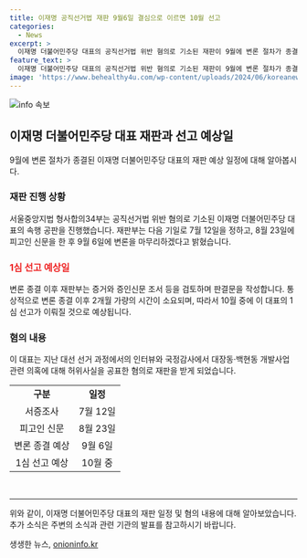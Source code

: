 ```yaml
---
title: 이재명 공직선거법 재판 9월6일 결심으로 이르면 10월 선고
categories:
  - News
excerpt: >
  이재명 더불어민주당 대표의 공직선거법 위반 혐의로 기소된 재판이 9월에 변론 절차가 종결돼, 10월에 1심 선고될 전망이다. 서울중앙지법 형사합의34부(부장판사 한정진)는 공판 진행 후 7월12일 서증조사를 마치고 8월23일 피고인 신문을 한 후 9월6일 마무리로 일정을 조정했다. 변론 종결 이후 증거와 증인신문 조서 등을 검토하며 판결문을 작성할 예정이며, 10월 중에 1심 선고가 내려질 수 있다. 2022 대선 과정에서의 허위사실 공표 혐의로 기소되었다.
feature_text: >
  이재명 더불어민주당 대표의 공직선거법 위반 혐의로 기소된 재판이 9월에 변론 절차가 종결돼, 10월에 1심 선고될 전망이다. 서울중앙지법 형사합의34부(부장판사 한정진)는 공판 진행 후 7월12일 서증조사를 마치고 8월23일 피고인 신문을 한 후 9월6일 마무리로 일정을 조정했다. 변론 종결 이후 증거와 증인신문 조서 등을 검토하며 판결문을 작성할 예정이며, 10월 중에 1심 선고가 내려질 수 있다. 2022 대선 과정에서의 허위사실 공표 혐의로 기소되었다.
image: 'https://www.behealthy4u.com/wp-content/uploads/2024/06/koreanews.jpg'
---
```


<p><img src="https://www.behealthy4u.com/wp-content/uploads/2024/06/koreanews.jpg" alt="info 속보" /></p>

<h2 data-ke-size="size26">이재명 더불어민주당 대표 재판과 선고 예상일</h2>

<p data-ke-size="size16">9월에 변론 절차가 종결된 이재명 더불어민주당 대표의 재판 예상 일정에 대해 알아봅시다.</p>

<h3>재판 진행 상황</h3>

<p data-ke-size="size16">서울중앙지법 형사합의34부는 공직선거법 위반 혐의로 기소된 이재명 더불어민주당 대표의 속행 공판을 진행했습니다. 재판부는 다음 기일로 7월 12일을 정하고, 8월 23일에 피고인 신문을 한 후 9월 6일에 변론을 마무리하겠다고 밝혔습니다.</p>

<h3><b><span style="color: #ee2323;">1심 선고 예상일</span></b></h3>

<p data-ke-size="size16">변론 종결 이후 재판부는 증거와 증인신문 조서 등을 검토하며 판결문을 작성합니다. 통상적으로 변론 종결 이후 2개월 가량의 시간이 소요되며, 따라서 10월 중에 이 대표의 1심 선고가 이뤄질 것으로 예상됩니다.</p>

<h3>혐의 내용</h3>

<p data-ke-size="size16">이 대표는 지난 대선 선거 과정에서의 인터뷰와 국정감사에서 대장동·백현동 개발사업 관련 의혹에 대해 허위사실을 공표한 혐의로 재판을 받게 되었습니다.</p>

<table>
  <tr>
    <td style="text-align: center; height: 17px;"><b>구분</b></td>
    <td style="text-align: center; height: 17px;"><b>일정</b></td>
  </tr>
  <tr>
    <td style="text-align: center; height: 17px;">서증조사</td>
    <td style="text-align: center; height: 17px;">7월 12일</td>
  </tr>
  <tr>
    <td style="text-align: center; height: 17px;">피고인 신문</td>
    <td style="text-align: center; height: 17px;">8월 23일</td>
  </tr>
  <tr>
    <td style="text-align: center; height: 17px;">변론 종결 예상</td>
    <td style="text-align: center; height: 17px;">9월 6일</td>
  </tr>
  <tr>
    <td style="text-align: center; height: 17px;">1심 선고 예상</td>
    <td style="text-align: center; height: 17px;">10월 중</td>
  </tr>
</table>

<p data-ke-size="size16">&nbsp;</p>

<hr>

<p data-ke-size="size16">위와 같이, 이재명 더불어민주당 대표의 재판 일정 및 혐의 내용에 대해 알아보았습니다. 추가 소식은 주변의 소식과 관련 기관의 발표를 참고하시기 바랍니다.</p>
생생한 뉴스, <a href="https://onioninfo.kr" rel="dofollow">onioninfo.kr</a>


